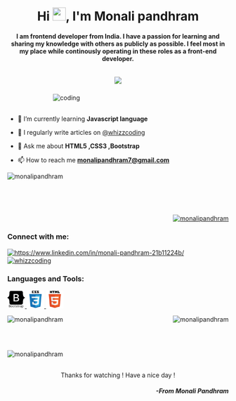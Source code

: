 <h1 align="center">Hi <img src="https://user-images.githubusercontent.com/39955420/147578264-bae0526c-028a-49d2-8af8-d08bb4edbd2a.gif" height="30" width="30">, I'm Monali pandhram</h1>
<h4 align="center">I am frontend developer from India. I have a passion for learning and sharing my knowledge with others as publicly as possible.
I feel most in my place while continously operating in these roles as a front-end developer.</h4>

<h2 align="center"><img src="https://user-images.githubusercontent.com/39955420/147578199-56632b69-b3e8-4d9f-97e2-f046a1c2cba0.gif"></h2>

<img align="right" alt="coding" width="400"  src="https://camo.githubusercontent.com/4aa77ea32aa4d7be626e833b160f3d8923c133cd32c34fefbdc43c8abfcff710/68747470733a2f2f63646e2e6472696262626c652e636f6d2f75736572732f323730343431342f73637265656e73686f74732f373436363930332f6d656469612f62303861623537363331366264343538326665663138396634373163643965352e676966">

<br><br>
- 🌱 I’m currently learning **Javascript language**

- 📝 I regularly write articles on [@whizzcoding](@whizzcoding)

- 💬 Ask me about **HTML5 ,CSS3 ,Bootstrap**

- 📫 How to reach me **monalipandhram7@gmail.com**

<p align="left"> <img src="https://komarev.com/ghpvc/?username=monalipandhram&label=Profile%20views&color=0e75b6&style=flat" alt="monalipandhram" /> </p>

<br><br>
<br>
<p align="right"> <a href="https://github.com/ryo-ma/github-profile-trophy"><img src="https://github-profile-trophy.vercel.app/?username=monalipandhram" alt="monalipandhram" /></a> </p>

<h3 align="left">Connect with me:</h3>
<p align="left">
<a href="https://linkedin.com/in/https://www.linkedin.com/in/monali-pandhram-21b11224b/" target="blank"><img align="center" src="https://raw.githubusercontent.com/rahuldkjain/github-profile-readme-generator/master/src/images/icons/Social/linked-in-alt.svg" alt="https://www.linkedin.com/in/monali-pandhram-21b11224b/" height="30" width="40" /></a>
<a href="https://instagram.com/whizzcoding" target="blank"><img align="center" src="https://raw.githubusercontent.com/rahuldkjain/github-profile-readme-generator/master/src/images/icons/Social/instagram.svg" alt="whizzcoding" height="30" width="40" /></a>
</p>

<h3 align="left">Languages and Tools:</h3>
<p align="left"> <a href="https://getbootstrap.com" target="_blank" rel="noreferrer"> <img src="https://raw.githubusercontent.com/devicons/devicon/master/icons/bootstrap/bootstrap-plain-wordmark.svg" alt="bootstrap" width="40" height="40"/> </a> <a href="https://www.w3schools.com/css/" target="_blank" rel="noreferrer"> <img src="https://raw.githubusercontent.com/devicons/devicon/master/icons/css3/css3-original-wordmark.svg" alt="css3" width="40" height="40"/> </a> <a href="https://www.w3.org/html/" target="_blank" rel="noreferrer"> <img src="https://raw.githubusercontent.com/devicons/devicon/master/icons/html5/html5-original-wordmark.svg" alt="html5" width="40" height="40"/> </a> </p>

<p><img align="right" src="https://github-readme-stats.vercel.app/api/top-langs?username=monalipandhram&show_icons=true&locale=en&layout=compact" alt="monalipandhram" /></p>

<p>&nbsp;<img align="left" src="https://github-readme-stats.vercel.app/api?username=monalipandhram&show_icons=true&locale=en" alt="monalipandhram" /></p>
<br>
<br>
<p><img align="left" src="https://github-readme-streak-stats.herokuapp.com/?user=monalipandhram&" alt="monalipandhram" /></p>
<br><br>
<p align = "center">Thanks for watching ! Have a nice day !</p>

<h5 align = "right">-From Monali Pandhram</h5>

